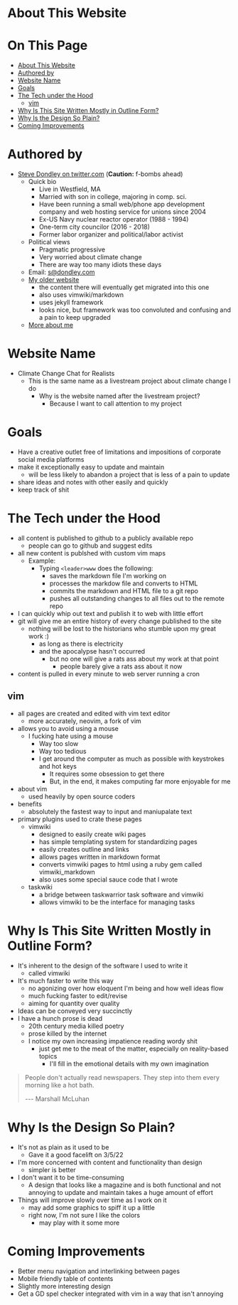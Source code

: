 # About This Website

# On This Page

- [About This Website](#about-this-website)
- [Authored by](#authored-by)
- [Website Name](#website-name)
- [Goals](#goals)
- [The Tech under the Hood](#the-tech-under-the-hood)
    - [vim](#vim)
- [Why Is This Site Written Mostly in Outline Form?](#why-is-this-site-written-mostly-in-outline-form)
- [Why Is the Design So Plain?](#why-is-the-design-so-plain)
- [Coming Improvements](#coming-improvements)

# Authored by

* [Steve Dondley on twitter.com](https://twitter.com/steve_dondley) (**Caution:** f-bombs ahead)
    * Quick bio
        * Live in Westfield, MA
        * Married with son in college, majoring in comp. sci. 
        * Have been running a small web/phone app development company and web hosting service for unions since 2004
        * Ex-US Navy nuclear reactor operator (1988 - 1994)
        * One-term city councilor (2016 - 2018)
        * Former labor organizer and political/labor activist
    * Political views
        * Pragmatic progressive
        * Very worried about climate change
        * There are way too many idiots these days
    * Email: s@dondley.com
    * [My older website](https://steve.dondley.com/)
        * the content there will eventually get migrated into this one 
        * also uses vimwiki/markdown
        * uses jekyll framework
        * looks nice, but framework was too convoluted and confusing and a pain to keep upgraded 
    * [More about me](steve_dondley)

# Website Name
* Climate Change Chat for Realists
    * This is the same name as a livestream project about climate change I do
        * Why is the website named after the livestream project? 
            * Because I want to call attention to my project

# Goals
* Have a creative outlet free of limitations and impositions of corporate social media platforms
* make it exceptionally easy to update and maintain
    * will be less likely to abandon a project that is less of a pain to update 
* share ideas and notes with other easily and quickly
* keep track of shit

# The Tech under the Hood
* all content is published to github to a publicly available repo
    * people can go to github and suggest edits 
* all new content is publshed with custom vim maps
    * Example:
        * Typing `<leader>www` does the following:
            * saves the markdown file I'm working on
            * processes the markdow file and converts to HTML
            * commits the markdown and HTML file to a git repo
            * pushes all outstanding changes to all files out to the remote repo
* I can quickly whip out text and publish it to web with little effort
* git will give me an entire history of every change published to the site
    * nothing will be lost to the historians who stumble upon my great work :) 
        * as long as there is electricity
        * and the apocalypse hasn't occurred
            * but no one will give a rats ass about my work at that point
                * people barely give a rats ass about it now 
* content is pulled in every minute to web server running a cron

## vim
* all pages are created and edited with vim text editor
    * more accurately, neovim, a fork of vim 
* allows you to avoid using a mouse 
    * I fucking hate using a mouse
        * Way too slow
        * Way too tedious
        * I get around the computer as much as possible with keystrokes and hot keys
            * It requires some obsession to get there
            * But, in the end, it makes computing far more enjoyable for me
* about vim
    * used heavily by open source coders 
* benefits 
    * absolutely the fastest way to input and maniupalate text 
* primary plugins used to crate these pages
    * vimwiki
        * designed to easily create wiki pages 
        * has simple templating system for standardizing pages 
        * easily creates outline and links
        * allows pages written in markdown format
        * converts vimwiki pages to html using a ruby gem called vimwiki_markdown
        * also uses some special sauce code that I wrote
    * taskwiki
        * a bridge between taskwarrior task software and vimwiki 
        * allows vimwiki to be the interface for managing tasks

# Why Is This Site Written Mostly in Outline Form?
* It's inherent to the design of the software I used to write it
    * called vimwiki
* It's much faster to write this way
    * no agonizing over how eloquent I'm being and how well ideas flow 
    * much fucking faster to edit/revise
    * aiming for quantity over quality
* Ideas can be conveyed very succinctly
* I have a hunch prose is dead 
    * 20th century media killed poetry 
    * prose killed by the internet 
    * I notice my own increasing impatience reading wordy shit
        * just get me to the meat of the matter, especially on reality-based topics
            * I'll fill in the emotional details with my own imagination 
>  People don't actually read newspapers. They step into them every morning like a hot bath.
>
>  --- Marshall McLuhan


# Why Is the Design So Plain?
* It's not as plain as it used to be
    * Gave it a good facelift on 3/5/22 
* I'm more concerned with content and functionality than design
    * simpler is better
* I don't want it to be time-consuming
    * A design that looks like a magazine and is both functional and not annoying to update and maintain takes a huge amount of effort 
* Things will improve slowly over time as I work on it 
    * may add some graphics to spiff it up a little 
    * right now, I'm not sure I like the colors 
        * may play with it some more 

# Coming Improvements
* Better menu navigation and interlinking between pages
* Mobile friendly table of contents
* Slightly more interesting design
* Get a GD spel checker integrated with vim in a way that isn't annoying
